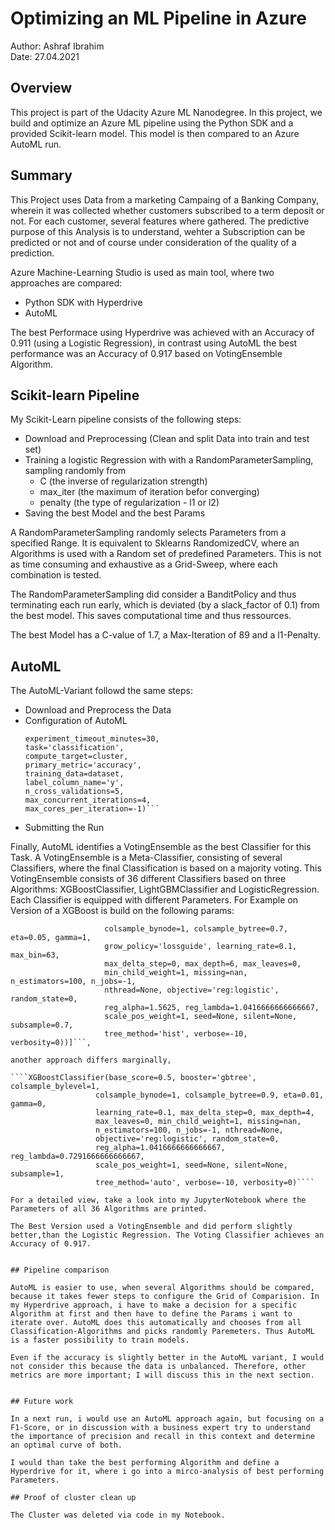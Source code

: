# Optimizing an ML Pipeline in Azure

Author: Ashraf Ibrahim <br>
Date: 27.04.2021 <br>

## Overview
This project is part of the Udacity Azure ML Nanodegree.
In this project, we build and optimize an Azure ML pipeline using the Python SDK and a provided Scikit-learn model.
This model is then compared to an Azure AutoML run.

## Summary

This Project uses Data from a marketing Campaing of a Banking Company, wherein it was collected whether customers subscribed to a term deposit or not. For each customer, several features where gathered. The predictive purpose of this Analysis is to understand, wehter a Subscription can be predicted or not and of course under consideration of the quality of a prediction. 

Azure Machine-Learning Studio is used as main tool, where two approaches are compared: 
+ Python SDK with Hyperdrive 
+ AutoML 

The best Performace using Hyperdrive was achieved with an Accuracy of 0.911 (using a Logistic Regression), in contrast using AutoML the best performance was an Accuracy of 0.917 based on VotingEnsemble Algorithm. 

## Scikit-learn Pipeline

My Scikit-Learn pipeline consists of the following steps:
+ Download and Preprocessing (Clean and split Data into train and test set)
+ Training a logistic Regression with with a RandomParameterSampling, sampling randomly from
    +  C (the inverse of regularization strength) 
    +  max_iter (the maximum of iteration befor converging)
    +  penalty (the type of regularization - l1 or l2)
+  Saving the best Model and the best Params

A RandomParameterSampling randomly selects Parameters from a specified Range. It is equivalent to Sklearns RandomizedCV, where an Algorithms is used with a Random set of predefined Parameters. This is not as time consuming and exhaustive as a Grid-Sweep, where each combination is tested. 

The RandomParameterSampling did consider a BanditPolicy and thus terminating each run early, which is deviated (by a slack_factor of 0.1) from the best model. This saves computational time and thus ressources. 

The best Model has a C-value of 1.7, a Max-Iteration of 89 and a l1-Penalty.

## AutoML

The AutoML-Variant followd the same steps:

+ Download and Preprocess the Data
+ Configuration of AutoML 
    ```automl_config = AutoMLConfig(
    experiment_timeout_minutes=30,
    task='classification',
    compute_target=cluster,
    primary_metric='accuracy',
    training_data=dataset,
    label_column_name='y',
    n_cross_validations=5,
    max_concurrent_iterations=4,
    max_cores_per_iteration=-1)```
+ Submitting the Run  

Finally, AutoML identifies a VotingEnsemble as the best Classifier for this Task. A VotingEnsemble is a Meta-Classifier, consisting of several Classifiers, where the final Classification is based on a majority voting. This VotingEnsemble consists of 36 different Classifiers based on three Algorithms: XGBoostClassifier, LightGBMClassifier and LogisticRegression. Each Classifier is equipped with different Parameters. For Example on Version of a XGBoost is build on the following params:

```XGBoostClassifier(base_score=0.5, booster='gbtree', colsample_bylevel=1,
                     colsample_bynode=1, colsample_bytree=0.7, eta=0.05, gamma=1,
                     grow_policy='lossguide', learning_rate=0.1, max_bin=63,
                     max_delta_step=0, max_depth=6, max_leaves=0,
                     min_child_weight=1, missing=nan, n_estimators=100, n_jobs=-1,
                     nthread=None, objective='reg:logistic', random_state=0,
                     reg_alpha=1.5625, reg_lambda=1.0416666666666667,
                     scale_pos_weight=1, seed=None, silent=None, subsample=0.7,
                     tree_method='hist', verbose=-10, verbosity=0))]```, 

another approach differs marginally, 

````XGBoostClassifier(base_score=0.5, booster='gbtree', colsample_bylevel=1,
                   colsample_bynode=1, colsample_bytree=0.9, eta=0.01, gamma=0,
                   learning_rate=0.1, max_delta_step=0, max_depth=4,
                   max_leaves=0, min_child_weight=1, missing=nan,
                   n_estimators=100, n_jobs=-1, nthread=None,
                   objective='reg:logistic', random_state=0,
                   reg_alpha=1.0416666666666667, reg_lambda=0.7291666666666667,
                   scale_pos_weight=1, seed=None, silent=None, subsample=1,
                   tree_method='auto', verbose=-10, verbosity=0)````

For a detailed view, take a look into my JupyterNotebook where the Parameters of all 36 Algorithms are printed. 

The Best Version used a VotingEnsemble and did perform slightly better,than the Logistic Regression. The Voting Classifier achieves an Accuracy of 0.917. 


## Pipeline comparison

AutoML is easier to use, when several Algorithms should be compared, because it takes fewer steps to configure the Grid of Comparision. In my Hyperdrive approach, i have to make a decision for a specific Algorithm at first and then have to define the Params i want to iterate over. AutoML does this automatically and chooses from all Classification-Algorithms and picks randomly Paremeters. Thus AutoML is a faster possibility to train models. 

Even if the accuracy is slightly better in the AutoML variant, I would not consider this because the data is unbalanced. Therefore, other metrics are more important; I will discuss this in the next section. 


## Future work

In a next run, i would use an AutoML approach again, but focusing on a F1-Score, or in discussion with a business expert try to understand the importance of precision and recall in this context and determine an optimal curve of both. 

I would than take the best performing Algorithm and define a Hyperdrive for it, where i go into a mirco-analysis of best performing Parameters. 

## Proof of cluster clean up

The Cluster was deleted via code in my Notebook. 
